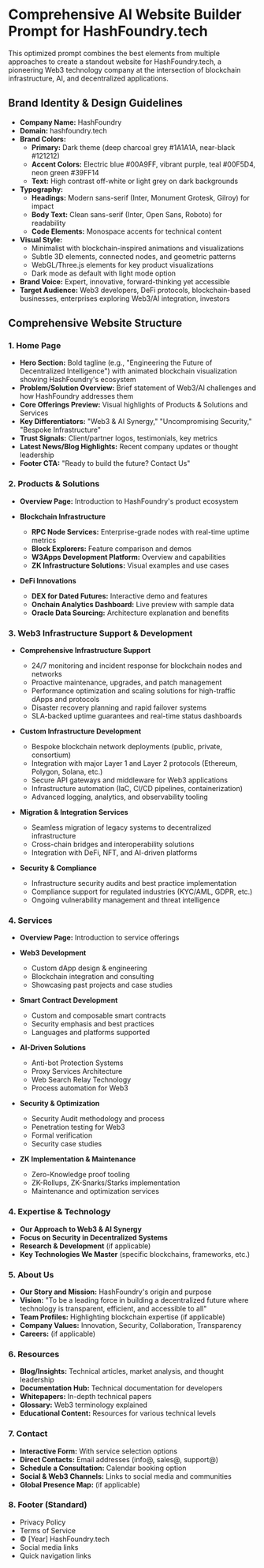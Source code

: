 # Comprehensive AI Website Builder Prompt for HashFoundry.tech

This optimized prompt combines the best elements from multiple approaches to create a standout website for HashFoundry.tech, a pioneering Web3 technology company at the intersection of blockchain infrastructure, AI, and decentralized applications.

## Brand Identity & Design Guidelines

- **Company Name:** HashFoundry
- **Domain:** hashfoundry.tech
- **Brand Colors:** 
  - **Primary:** Dark theme (deep charcoal grey #1A1A1A, near-black #121212)
  - **Accent Colors:** Electric blue #00A9FF, vibrant purple, teal #00F5D4, neon green #39FF14
  - **Text:** High contrast off-white or light grey on dark backgrounds
- **Typography:**
  - **Headings:** Modern sans-serif (Inter, Monument Grotesk, Gilroy) for impact
  - **Body Text:** Clean sans-serif (Inter, Open Sans, Roboto) for readability
  - **Code Elements:** Monospace accents for technical content
- **Visual Style:** 
  - Minimalist with blockchain-inspired animations and visualizations
  - Subtle 3D elements, connected nodes, and geometric patterns
  - WebGL/Three.js elements for key product visualizations
  - Dark mode as default with light mode option
- **Brand Voice:** Expert, innovative, forward-thinking yet accessible
- **Target Audience:** Web3 developers, DeFi protocols, blockchain-based businesses, enterprises exploring Web3/AI integration, investors

## Comprehensive Website Structure

### 1. Home Page
- **Hero Section:** Bold tagline (e.g., "Engineering the Future of Decentralized Intelligence") with animated blockchain visualization showing HashFoundry's ecosystem
- **Problem/Solution Overview:** Brief statement of Web3/AI challenges and how HashFoundry addresses them
- **Core Offerings Preview:** Visual highlights of Products & Solutions and Services
- **Key Differentiators:** "Web3 & AI Synergy," "Uncompromising Security," "Bespoke Infrastructure"
- **Trust Signals:** Client/partner logos, testimonials, key metrics
- **Latest News/Blog Highlights:** Recent company updates or thought leadership
- **Footer CTA:** "Ready to build the future? Contact Us"

### 2. Products & Solutions
- **Overview Page:** Introduction to HashFoundry's product ecosystem

- **Blockchain Infrastructure**
  - **RPC Node Services:** Enterprise-grade nodes with real-time uptime metrics
  - **Block Explorers:** Feature comparison and demos
  - **W3Apps Development Platform:** Overview and capabilities
  - **ZK Infrastructure Solutions:** Visual examples and use cases

- **DeFi Innovations**
  - **DEX for Dated Futures:** Interactive demo and features
  - **Onchain Analytics Dashboard:** Live preview with sample data
  - **Oracle Data Sourcing:** Architecture explanation and benefits

### 3. Web3 Infrastructure Support & Development
- **Comprehensive Infrastructure Support**
  - 24/7 monitoring and incident response for blockchain nodes and networks
  - Proactive maintenance, upgrades, and patch management
  - Performance optimization and scaling solutions for high-traffic dApps and protocols
  - Disaster recovery planning and rapid failover systems
  - SLA-backed uptime guarantees and real-time status dashboards

- **Custom Infrastructure Development**
  - Bespoke blockchain network deployments (public, private, consortium)
  - Integration with major Layer 1 and Layer 2 protocols (Ethereum, Polygon, Solana, etc.)
  - Secure API gateways and middleware for Web3 applications
  - Infrastructure automation (IaC, CI/CD pipelines, containerization)
  - Advanced logging, analytics, and observability tooling

- **Migration & Integration Services**
  - Seamless migration of legacy systems to decentralized infrastructure
  - Cross-chain bridges and interoperability solutions
  - Integration with DeFi, NFT, and AI-driven platforms

- **Security & Compliance**
  - Infrastructure security audits and best practice implementation
  - Compliance support for regulated industries (KYC/AML, GDPR, etc.)
  - Ongoing vulnerability management and threat intelligence

### 4. Services
- **Overview Page:** Introduction to service offerings

- **Web3 Development**
  - Custom dApp design & engineering
  - Blockchain integration and consulting
  - Showcasing past projects and case studies

- **Smart Contract Development**
  - Custom and composable smart contracts
  - Security emphasis and best practices
  - Languages and platforms supported

- **AI-Driven Solutions**
  - Anti-bot Protection Systems
  - Proxy Services Architecture
  - Web Search Relay Technology
  - Process automation for Web3

- **Security & Optimization**
  - Security Audit methodology and process
  - Penetration testing for Web3
  - Formal verification
  - Security case studies

- **ZK Implementation & Maintenance**
  - Zero-Knowledge proof tooling
  - ZK-Rollups, ZK-Snarks/Starks implementation
  - Maintenance and optimization services

### 4. Expertise & Technology
- **Our Approach to Web3 & AI Synergy**
- **Focus on Security in Decentralized Systems**
- **Research & Development** (if applicable)
- **Key Technologies We Master** (specific blockchains, frameworks, etc.)

### 5. About Us
- **Our Story and Mission:** HashFoundry's origin and purpose
- **Vision:** "To be a leading force in building a decentralized future where technology is transparent, efficient, and accessible to all"
- **Team Profiles:** Highlighting blockchain expertise (if applicable)
- **Company Values:** Innovation, Security, Collaboration, Transparency
- **Careers:** (if applicable)

### 6. Resources
- **Blog/Insights:** Technical articles, market analysis, and thought leadership
- **Documentation Hub:** Technical documentation for developers
- **Whitepapers:** In-depth technical papers
- **Glossary:** Web3 terminology explained
- **Educational Content:** Resources for various technical levels

### 7. Contact
- **Interactive Form:** With service selection options
- **Direct Contacts:** Email addresses (info@, sales@, support@)
- **Schedule a Consultation:** Calendar booking option
- **Social & Web3 Channels:** Links to social media and communities
- **Global Presence Map:** (if applicable)

### 8. Footer (Standard)
- Privacy Policy
- Terms of Service
- © [Year] HashFoundry.tech
- Social media links
- Quick navigation links
